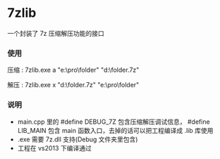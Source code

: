 ﻿# 7zlib
一个封装了 7z 压缩解压功能的接口

### 使用
压缩 : 7zlib.exe a "e:\pro\folder" "d:\folder.7z"

解压 : 7zlib.exe x "d:\folder.7z" "e:\pro\folder"

### 说明
* main.cpp 里的 #define DEBUG_7Z 包含压缩解压调试信息， #define LIB_MAIN 包含 main 函数入口，去掉的话可以把工程编译成 .lib 库使用
* .exe 需要 7z.dll 支持(Debug 文件夹里包含)
* 工程在 vs2013 下编译通过

